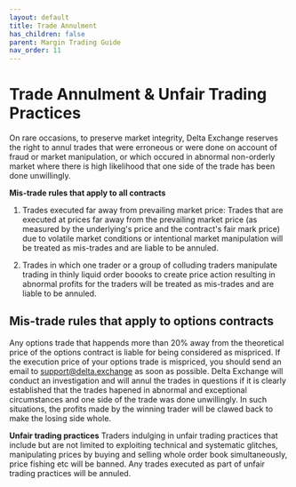 ```yaml
---
layout: default
title: Trade Annulment
has_children: false
parent: Margin Trading Guide
nav_order: 11
---
```


# Trade Annulment & Unfair Trading Practices

On rare occasions, to preserve market integrity, Delta Exchange reserves the right to annul trades that were erroneous or were done on account of fraud or market manipulation, or which occured in abnormal non-orderly market where there is high likelihood that one side of the trade has been done unwillingly. 

**Mis-trade rules that apply to all contracts**
1. Trades executed far away from prevailing market price: Trades that are executed at prices far away from the prevailing market price (as measured by the underlying's price and the contract's fair mark price) due to volatile market conditions or intentional market manipulation will be treated as mis-trades and are liable to be annuled. 

2. Trades in which one trader or a group of colluding traders manipulate trading in thinly liquid order boooks to create price action resulting in abnormal profits for the traders will be treated as mis-trades and are liable to be annuled.


## Mis-trade rules that apply to options contracts

Any options trade that happends more than 20% away from the theoretical price of the options contract is liable for being considered as mispriced. If the execution price of your options trade is mispriced, you should send an email to support@delta.exchange as soon as possible. Delta Exchange will conduct an investigation and will annul the trades in questions if it is clearly established that the trades hapened in abnormal and exceptional circumstances and one side of the trade was done unwillingly. In such situations, the profits made by the winning trader will be clawed back to make the losing side whole.

**Unfair trading practices**
Traders indulging in unfair trading practices that include but are not limited to exploiting technical and systematic glitches, manipulating prices by buying and selling whole order book simultaneously, price fishing etc will be banned. Any trades executed as part of unfair trading practices will be annuled. 


